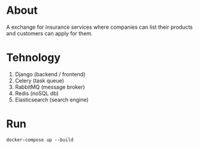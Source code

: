 # About
A exchange for insurance services where companies can list their products and customers can apply for them.

# Tehnology

1. Django (backend / frontend)
2. Celery (task queue)
3. RabbitMQ (message broker)
4. Redis (noSQL db)
5. Elasticsearch (search engine)

# Run
`docker-compose up --build`